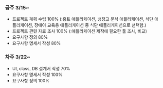 ### 금주 3/15~
- 프로젝트 계획 수립 100% (:홈트 애플리케이션, 냉장고 분석 애플리케이션, 식단 애플리케이션, 장애아 교육용 애플리케이션 중 식단 애플리케이션으로 선택함.)
- 프로젝트 관련 자료 조사 100% (:애플리케이션 제작에 필요한 툴 조사, 비교)
- 요구사항 정의 80%
- 요구사항 명세서 작성 80%

### 차주 3/22~
- UI, class, DB 설계서 작성 70%
- 요구사항 명세서 작성 100%
- 요구사항 정의  100%
